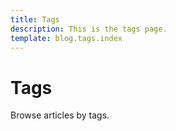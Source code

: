 ```yaml
---
title: Tags
description: This is the tags page.
template: blog.tags.index
---
```


# Tags

Browse articles by tags.
